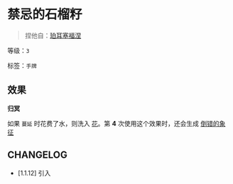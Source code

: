 # 禁忌的石榴籽

> 捏他自：[珀耳塞福涅](https://zh.wikipedia.org/wiki/%E7%8F%80%E8%80%B3%E5%A1%9E%E7%A6%8F%E6%B6%85)

等级：`3`

标签：`手牌`

## 效果

**归冥**

如果 `蔓延` 时花费了水，则洗入 [花](../卡牌组/花.md)。第 **4** 次使用这个效果时，还会生成 [倒错的象征](倒错的象征.md)

## CHANGELOG

- [1.1.12] 引入
